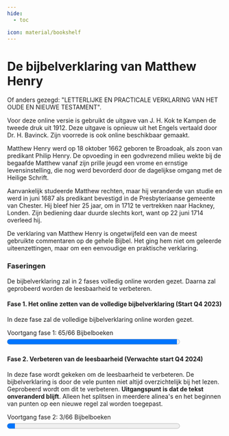 ```yaml
---
hide:
  - toc

icon: material/bookshelf
---
```


# De bijbelverklaring van Matthew Henry

Of anders gezegd: "LETTERLIJKE EN PRACTICALE VERKLARING VAN HET OUDE EN NIEUWE TESTAMENT".

Voor deze online versie is gebruikt de uitgave van J. H. Kok te Kampen de tweede druk uit 1912. Deze uitgave is opnieuw uit het Engels vertaald door Dr. H. Bavinck. Zijn voorrede is ook online beschikbaar gemaakt.

Matthew Henry werd op 18 oktober 1662 geboren te Broadoak, als zoon van predikant Philip Henry. De opvoeding in een godvrezend milieu wekte bij de begaafde Matthew vanaf zijn prille jeugd een vrome en ernstige levensinstelling, die nog werd bevorderd door de dagelijkse omgang met de Heilige Schrift.
    
Aanvankelijk studeerde Matthew rechten, maar hij veranderde van studie en werd in juni 1687 als predikant bevestigd in de Presbyteriaanse gemeente van Chester. Hij bleef hier 25 jaar, om in 1712 te vertrekken naar Hackney, Londen. Zijn bediening daar duurde slechts kort, want op 22 juni 1714 overleed hij.

De verklaring van Matthew Henry is ongetwijfeld een van de meest gebruikte commentaren op de gehele Bijbel.
Het ging hem niet om geleerde uiteenzettingen, maar om een eenvoudige en praktische verklaring.


### Faseringen

De bijbelverklaring zal in 2 fases volledig online worden gezet. Daarna zal geprobeerd worden de leesbaarheid te verbeteren.

#### Fase 1. Het online zetten van de volledige bijbelverklaring (Start Q4 2023)

In deze fase zal de volledige bijbelverklaring online worden gezet.

<label for="file">Voortgang fase 1: 65/66 Bijbelboeken</label><progress id="file" value="65" max="66" style="width:80%; height:25px;"></progress> 


#### Fase 2. Verbeteren van de leesbaarheid (Verwachte start Q4 2024)
  
In deze fase wordt gekeken om de leesbaarheid te verbeteren. De bijbelverklaring is door de vele punten niet altijd overzichtelijk bij het lezen. Geprobeerd wordt om dit te verbeteren. **Uitgangspunt is dat de tekst onveranderd blijft**. Alleen het splitsen in meerdere alinea's en het beginnen van punten op een nieuwe regel zal worden toegepast.
 
<label for="file">Voortgang fase 2: 3/66 Bijbelboeken</label><progress id="file" value="3" max="66" style="width:80%; height:25px;"></progress> 